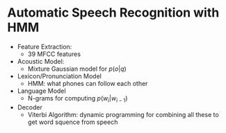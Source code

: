# Automatic Speech Recognition with HMM
* Feature Extraction:
    * 39 MFCC features
* Acoustic Model:
    * Mixture Gaussian model for $p(o | q)$
* Lexicon/Pronunciation Model
    * HMM: what phones can follow each other
* Language Model
    * N-grams for computing $p(w_i | w_{i-1})$
* Decoder
    * Viterbi Algorithm: dynamic programming for combining all these to get word squence from speech


